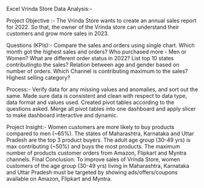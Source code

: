 Excel Vrinda Store Data Analysis:-

Project Objective :-
The Vrinda Store wants to create an annual sales report for 2022. 
So that, the owner of the Vrinda store can understand their customers and grow more sales in 2023.

Questions (KPIs):-
Compare the sales and orders using single chart.
Which month got the highest sales and orders?
Who purchased more - Men or Women?
What are different order status in 2022?
List top 10 states contributingto the sales?
Relation between age and gender based on number of orders.
Which Channel is contributing maximum to the sales?
Highest selling category?

Process:-
Verify data for any missing values and anomalies, and sort out the same.
Made sure data is consistent and clean with respect to data type, data format and values used.
Created pivot tables according to the questions asked.
Merge all pivot tables into one dashboard and apply slicer to make dashboard interactive and dynamic.

Project Insight:-
Women customers are more likely to buy products compared to men (~65%).
The states of Maharashtra, Karnataka and Uttar Pradesh are the top 3 product buyers.
The adult age group (30-49 yrs) is max contributing (~50%) and buys the most products.
The maximum number of products customer orders from Amazon, Flipkart and Myntra channels.
Final Conclusion:
To improve sales of Vrinda Store, women customers of the age group (30-49 yrs) living in Maharashtra, Karnataka and Uttar Pradesh must be targeted by showing ads/offers/coupons available on Amazon, Flipkart and Myntra.
